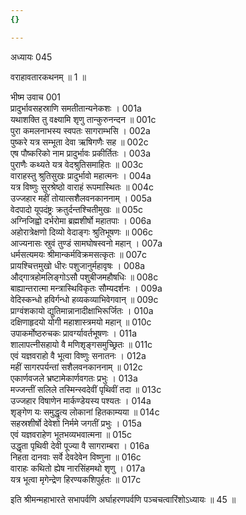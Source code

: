 ```yaml
---
{}

---
```



अध्यायः 045

वराहावतारकथनम् ॥ 1 ॥

भीष्म उवाच 	001  
प्रादुर्भावसहस्राणि समतीतान्यनेकशः ।	001a  
यथाशक्ति तु वक्ष्यामि शृणु तान्कुरुनन्दन ॥	001c  
पुरा कमलनाभस्य स्वपतः सागराम्भसि ।	002a  
पुष्करे यत्र सम्भूता देवा ऋषिगणैः सह ॥	002c  
एष पौष्करिको नाम प्रादुर्भावः प्रकीर्तितः ।	003a  
पुराणैः कथ्यते यत्र वेदश्रुतिसमाहितः ॥	003c  
वाराहस्तु श्रुतिसुखः प्रादुर्भावो महात्मनः ।	004a  
यत्र विष्णुः सुरश्रेष्ठो वाराहं रूपमास्थितः ॥	004c  
उज्जहार महीं तोयात्सशैलवनकाननाम् ।	005a  
वेदपादो यूपदंष्ट्रः क्रतुर्दन्तश्चितीमुखः ॥	005c  
अग्निजिह्वो दर्भरोमा ब्रह्मशीर्षो महातपाः ।	006a  
अहोरात्रेक्षणो दिव्यो वेदाङ्गः श्रुतिभूषणः ॥	006c  
आज्यनासः स्रुवं तुण्डं सामघोषस्वनो महान् ।	007a  
धर्मसत्यमयः श्रीमान्कर्मविक्रमसत्कृतः ॥	007c  
प्रायश्चित्तमुखो धीरः पशुजानुर्महावृषः ।	008a  
औद्गात्रहोमलिङ्गोऽसौ पशुबीजमहौषधिः ॥	008c  
बाह्यान्तरात्मा मन्त्रास्थिविकृतः सौम्यदर्शनः ।	009a  
वेदिस्कन्धो हविर्गन्धो हव्यकव्याभिवेगवान् ॥	009c  
प्राग्वंशकायो द्युतिमान्नानादीक्षाभिरूर्जितः ।	010a  
दक्षिणाहृदयो योगी महाशास्त्रमयो महान् ॥	010c  
उपाकर्मोष्ठरुचकः प्रावर्ग्यावर्तभूषणः ।	011a  
शालापत्नीसहायो वै मणिशृङ्गसमुच्छ्रितः ॥	011c  
एवं यज्ञवराहो वै भूत्वा विष्णुः सनातनः ।	012a  
महीं सागरपर्यन्तां सशैलवनकाननाम् ॥	012c  
एकार्णवजले भ्रष्टामेकार्णवगतः प्रभुः ।	013a  
मज्जन्तीं सलिले तस्मिन्स्वदेवीं पृथिवीं तदा ॥	013c  
उज्जहार विषाणेन मार्कण्डेयस्य पश्यतः ।	014a  
शृङ्गेण यः समुद्धृत्य लोकानां हितकाम्यया ॥	014c  
सहस्रशीर्षो देवेशो निर्ममे जगतीं प्रभुः ।	015a  
एवं यज्ञवराहेण भूतभव्यभवात्मना ॥	015c  
उद्धृता पृथिवी देवी पूज्या वै सागराम्बरा ।	016a  
निहता दानवाः सर्वे देवदेवेन विष्णुना ॥	016c  
वाराहः कथितो ह्येष नारसिंहमथो शृणु ।	017a  
यत्र भूत्वा मृगेन्द्रेण हिरण्यकशिपुर्हतः ॥ 	017c  

इति श्रीमन्महाभारते सभापर्वणि अर्घाहरणपर्वणि पञ्चचत्वारिंशोऽध्यायः ॥ 45 ॥